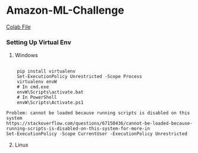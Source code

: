 # Amazon-ML-Challenge
[Colab File](https://colab.research.google.com/drive/1fjSKCifsi2b0_s8yjraTt6eDEjrgJIbx?usp=sharing)


### Setting Up Virtual Env
1. Windows 
```

    pip install virtualenv 
    Set-ExecutionPolicy Unrestricted -Scope Process
    virtualenv envW
    # In cmd.exe
    envW\Scripts\activate.bat
    # In PowerShell
    envW\Scripts\Activate.ps1
```

```
Problem: cannot be loaded because running scripts is disabled on this system
https://stackoverflow.com/questions/67150436/cannot-be-loaded-because-running-scripts-is-disabled-on-this-system-for-more-in
Set-ExecutionPolicy -Scope CurrentUser -ExecutionPolicy Unrestricted
```

2. Linux 
